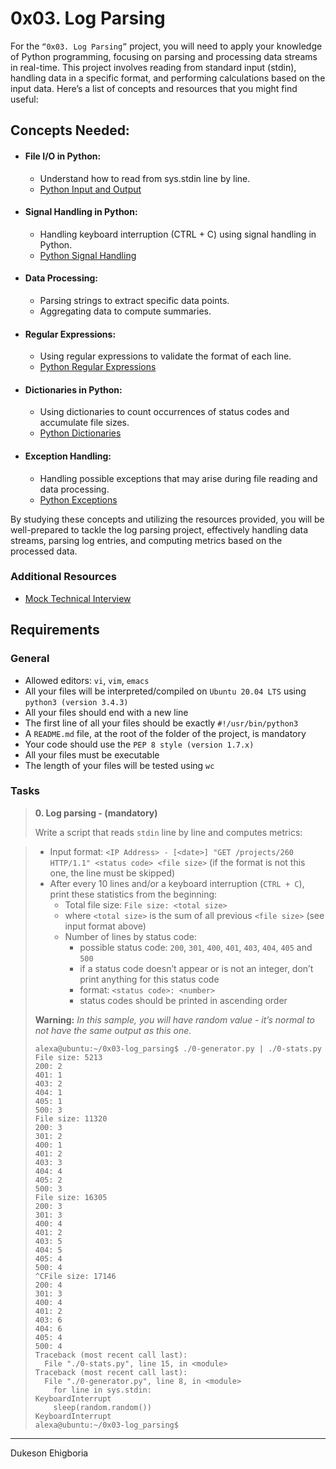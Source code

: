 # 0x03. Log Parsing

For the `“0x03. Log Parsing”` project, you will need to apply your knowledge of Python programming, focusing on parsing and processing data streams in real-time. This project involves reading from standard input (stdin), handling data in a specific format, and performing calculations based on the input data. Here’s a list of concepts and resources that you might find useful:

## Concepts Needed:

- #### File I/O in Python:

  - Understand how to read from sys.stdin line by line.
  - <a href="https://docs.python.org/3/tutorial/inputoutput.html" target="_blank">Python Input and Output</a>

- #### Signal Handling in Python:

  - Handling keyboard interruption (CTRL + C) using signal handling in Python.
  - <a href="https://docs.python.org/3/library/signal.html" target="_blank">Python Signal Handling</a>

- #### Data Processing:

  - Parsing strings to extract specific data points.
  - Aggregating data to compute summaries.

- #### Regular Expressions:

  - Using regular expressions to validate the format of each line.
  - <a href="https://docs.python.org/3/library/re.html" target="_blank">Python Regular Expressions</a>

- #### Dictionaries in Python:

  - Using dictionaries to count occurrences of status codes and accumulate file sizes.
  - <a href="https://docs.python.org/3/tutorial/datastructures.html#dictionaries" target="_blank">Python Dictionaries</a>

- #### Exception Handling:

  - Handling possible exceptions that may arise during file reading and data processing.
  - <a href="https://docs.python.org/3/tutorial/errors.html" target="_blank">Python Exceptions</a>

By studying these concepts and utilizing the resources provided, you will be well-prepared to tackle the log parsing project, effectively handling data streams, parsing log entries, and computing metrics based on the processed data.

### Additional Resources

- <a href="https://www.youtube.com/watch?feature=shared&v=5dRTK-_Bzd0" target="_blank">Mock Technical Interview</a>

## Requirements

### General

- Allowed editors: `vi`, `vim`, `emacs`
- All your files will be interpreted/compiled on `Ubuntu 20.04 LTS` using `python3 (version 3.4.3)`
- All your files should end with a new line
- The first line of all your files should be exactly `#!/usr/bin/python3`
- A `README.md` file, at the root of the folder of the project, is mandatory
- Your code should use the `PEP 8 style (version 1.7.x)`
- All your files must be executable
- The length of your files will be tested using `wc`

### Tasks

> **0. Log parsing - (mandatory)**
>
> Write a script that reads `stdin` line by line and computes metrics:

> - Input format: `<IP Address> - [<date>] "GET /projects/260 HTTP/1.1" <status code> <file size>` (if the format is not this one, the line must be skipped)
> - After every 10 lines and/or a keyboard interruption (`CTRL + C`), print these statistics from the beginning:
>   - Total file size: `File size: <total size>`
>   - where `<total size>` is the sum of all previous `<file size>` (see input format above)
>   - Number of lines by status code:
>     - possible status code: `200`, `301`, `400`, `401`, `403`, `404`, `405` and `500`
>     - if a status code doesn’t appear or is not an integer, don’t print anything for this status code
>     - format: `<status code>: <number>`
>     - status codes should be printed in ascending order
> 
> **Warning:** _In this sample, you will have random value - it’s normal to not have the same output as this one._
> 
> ```shell
> alexa@ubuntu:~/0x03-log_parsing$ ./0-generator.py | ./0-stats.py 
> File size: 5213
> 200: 2
> 401: 1
> 403: 2
> 404: 1
> 405: 1
> 500: 3
> File size: 11320
> 200: 3
> 301: 2
> 400: 1
> 401: 2
> 403: 3
> 404: 4
> 405: 2
> 500: 3
> File size: 16305
> 200: 3
> 301: 3
> 400: 4
> 401: 2
> 403: 5
> 404: 5
> 405: 4
> 500: 4
> ^CFile size: 17146
> 200: 4
> 301: 3
> 400: 4
> 401: 2
> 403: 6
> 404: 6
> 405: 4
> 500: 4
> Traceback (most recent call last):
>   File "./0-stats.py", line 15, in <module>
> Traceback (most recent call last):
>   File "./0-generator.py", line 8, in <module>
>     for line in sys.stdin:
> KeyboardInterrupt
>     sleep(random.random())
> KeyboardInterrupt
> alexa@ubuntu:~/0x03-log_parsing$ 
> 
> ```

---

Dukeson Ehigboria